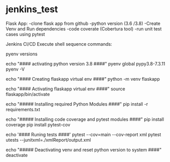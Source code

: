 # jenkins_test

Flask App:
-clone flask app from github 
-python version (3.6 /3.8)
-Create Venv and Run dependencies
-code coverate (Cobertura tool)
-run unit test cases using pytest 



Jenkins CI/CD Execute shell sequence commands:

pyenv versions

echo "#### activating python version 3.8 ####"
pyenv global pypy3.8-7.3.11
pyenv -V

echo "#### Creating flaskapp virtual env ####"
python -m venv flaskapp

echo "#### Activating flaskapp virtual env ####"
source flaskapp/bin/activate

echo "##### Installing required Python Modules ####"
pip install -r requirements.txt

echo "##### Installing code coverage and pytest modules ####"
pip install coverage
pip install pytest-cov

echo '#### Runing tests ####'
pytest --cov=main --cov-report xml
pytest utests --junitxml=./xmlReport/output.xml

echo "##### Deactivating venv and reset python version to system ####"
deactivate

